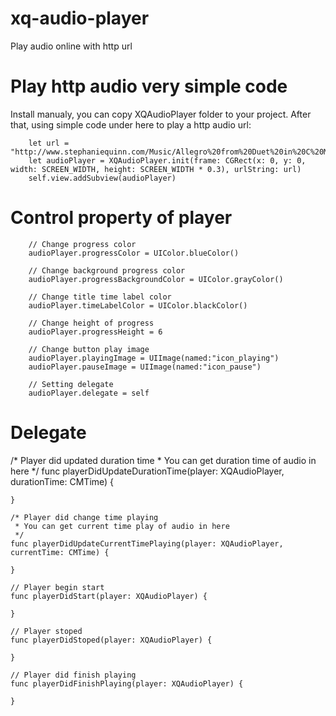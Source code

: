 # xq-audio-player
Play audio online with http url
# Play http audio very simple code
Install manualy, you can copy XQAudioPlayer folder to your project. After that, using simple code under here to play a http audio url:
        
        let url = "http://www.stephaniequinn.com/Music/Allegro%20from%20Duet%20in%20C%20Major.mp3"
        let audioPlayer = XQAudioPlayer.init(frame: CGRect(x: 0, y: 0, width: SCREEN_WIDTH, height: SCREEN_WIDTH * 0.3), urlString: url)
        self.view.addSubview(audioPlayer)
# Control property of player
        // Change progress color
        audioPlayer.progressColor = UIColor.blueColor()
        
        // Change background progress color
        audioPlayer.progressBackgroundColor = UIColor.grayColor()
        
        // Change title time label color
        audioPlayer.timeLabelColor = UIColor.blackColor()
        
        // Change height of progress
        audioPlayer.progressHeight = 6
        
        // Change button play image
        audioPlayer.playingImage = UIImage(named:"icon_playing")
        audioPlayer.pauseImage = UIImage(named:"icon_pause")
        
        // Setting delegate
        audioPlayer.delegate = self
# Delegate
/* Player did updated duration time
     * You can get duration time of audio in here
     */
    func playerDidUpdateDurationTime(player: XQAudioPlayer, durationTime: CMTime) {
        
    }
    
    /* Player did change time playing
     * You can get current time play of audio in here
     */
    func playerDidUpdateCurrentTimePlaying(player: XQAudioPlayer, currentTime: CMTime) {
        
    }
    
    // Player begin start
    func playerDidStart(player: XQAudioPlayer) {
        
    }
    
    // Player stoped
    func playerDidStoped(player: XQAudioPlayer) {
        
    }
    
    // Player did finish playing
    func playerDidFinishPlaying(player: XQAudioPlayer) {
        
    }

        
